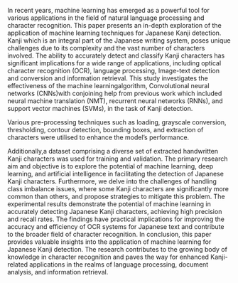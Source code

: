 In recent years, machine learning has emerged as a powerful tool for various applications in the field of natural language processing and character recognition.
This paper presents an in-depth exploration of the application of machine learning techniques for Japanese Kanji detection. Kanji which is
an integral part of the Japanese writing system, poses unique challenges due to its complexity and the vast number of characters involved.
The ability to accurately detect and classify Kanji characters has significant implications for a wide range of applications,
including optical character recognition (OCR), language processing, Image-text detection and conversion and information retrieval.
This study investigates the effectiveness of the machine learningalgorithm, Convolutional neural networks (CNNs)with conjoining help from
previous work which included neural machine translation (NMT), recurrent
neural networks (RNNs), and support vector machines (SVMs), in the task of
Kanji detection. 

Various pre-processing techniques such as loading, grayscale
conversion, thresholding, contour detection, bounding boxes, and extraction
of characters were utilised to enhance the model’s performance. 

Additionally,a dataset comprising a diverse set of extracted handwritten Kanji characters
was used for training and validation. 
The primary research aim and objective is to explore the potential of machine learning, deep learning, and artificial
intelligence in facilitating the detection of Japanese Kanji characters.
Furthermore, we delve into the challenges of handling class imbalance issues, where some Kanji characters are significantly more common than others, and
propose strategies to mitigate this problem. The experimental results demonstrate the potential of machine learning in accurately detecting Japanese Kanji
characters, achieving high precision and recall rates. The findings have practical implications for improving the accuracy and efficiency of OCR systems 
for Japanese text and contribute to the broader field of character recognition.
In conclusion, this paper provides valuable insights into the application of machine learning for Japanese Kanji detection. The research contributes to 
the growing body of knowledge in character recognition and paves the way for enhanced Kanji-related applications in the realms of language processing,
document analysis, and information retrieval.
